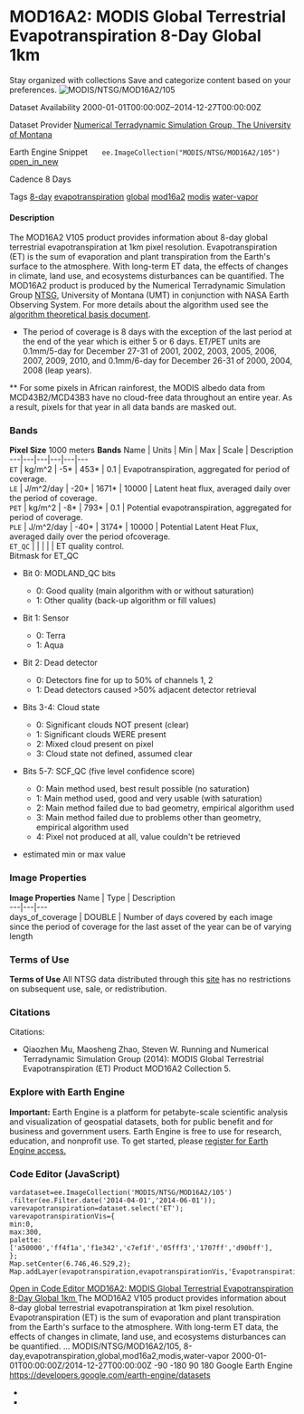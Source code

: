 
#  MOD16A2: MODIS Global Terrestrial Evapotranspiration 8-Day Global 1km 
Stay organized with collections  Save and categorize content based on your preferences. 
![MODIS/NTSG/MOD16A2/105](https://developers.google.com/earth-engine/datasets/images/MODIS/MODIS_NTSG_MOD16A2_105_sample.png) 

Dataset Availability
    2000-01-01T00:00:00Z–2014-12-27T00:00:00Z 

Dataset Provider
     [ Numerical Terradynamic Simulation Group, The University of Montana ](https://www.ntsg.umt.edu/project/modis/mod16.php) 

Earth Engine Snippet
     `    ee.ImageCollection("MODIS/NTSG/MOD16A2/105")   ` [ open_in_new ](https://code.earthengine.google.com/?scriptPath=Examples:Datasets/MODIS/MODIS_NTSG_MOD16A2_105) 

Cadence
    8 Days 

Tags
     [8-day](https://developers.google.com/earth-engine/datasets/tags/8-day) [evapotranspiration](https://developers.google.com/earth-engine/datasets/tags/evapotranspiration) [global](https://developers.google.com/earth-engine/datasets/tags/global) [mod16a2](https://developers.google.com/earth-engine/datasets/tags/mod16a2) [modis](https://developers.google.com/earth-engine/datasets/tags/modis) [water-vapor](https://developers.google.com/earth-engine/datasets/tags/water-vapor)
#### Description
The MOD16A2 V105 product provides information about 8-day global terrestrial evapotranspiration at 1km pixel resolution. Evapotranspiration (ET) is the sum of evaporation and plant transpiration from the Earth's surface to the atmosphere. With long-term ET data, the effects of changes in climate, land use, and ecosystems disturbances can be quantified.
The MOD16A2 product is produced by the Numerical Terradynamic Simulation Group [NTSG](https://www.ntsg.umt.edu/), University of Montana (UMT) in conjunction with NASA Earth Observing System. For more details about the algorithm used see the [algorithm theoretical basis document](https://scholarworks.umt.edu/cgi/viewcontent.cgi?article=1267&context=ntsg_pubs).
  * The period of coverage is 8 days with the exception of the last period at the end of the year which is either 5 or 6 days. ET/PET units are 0.1mm/5-day for December 27-31 of 2001, 2002, 2003, 2005, 2006, 2007, 2009, 2010, and 0.1mm/6-day for December 26-31 of 2000, 2004, 2008 (leap years).


** For some pixels in African rainforest, the MODIS albedo data from MCD43B2/MCD43B3 have no cloud-free data throughout an entire year. As a result, pixels for that year in all data bands are masked out.
### Bands
**Pixel Size** 1000 meters 
**Bands**
Name | Units | Min | Max | Scale | Description  
---|---|---|---|---|---  
`ET` | kg/m^2 |  -5*  |  453*  | 0.1 | Evapotranspiration, aggregated for period of coverage.  
`LE` | J/m^2/day |  -20*  |  1671*  | 10000 | Latent heat flux, averaged daily over the period of coverage.  
`PET` | kg/m^2 |  -8*  |  793*  | 0.1 | Potential evapotranspiration, aggregated for period of coverage.  
`PLE` | J/m^2/day |  -40*  |  3174*  | 10000 | Potential Latent Heat Flux, averaged daily over the period ofcoverage.  
`ET_QC` |  |  |  |  | ET quality control.  
Bitmask for ET_QC
  * Bit 0: MODLAND_QC bits 
    * 0: Good quality (main algorithm with or without saturation)
    * 1: Other quality (back-up algorithm or fill values)
  * Bit 1: Sensor 
    * 0: Terra
    * 1: Aqua
  * Bit 2: Dead detector 
    * 0: Detectors fine for up to 50% of channels 1, 2
    * 1: Dead detectors caused >50% adjacent detector retrieval
  * Bits 3-4: Cloud state 
    * 0: Significant clouds NOT present (clear)
    * 1: Significant clouds WERE present
    * 2: Mixed cloud present on pixel
    * 3: Cloud state not defined, assumed clear
  * Bits 5-7: SCF_QC (five level confidence score) 
    * 0: Main method used, best result possible (no saturation)
    * 1: Main method used, good and very usable (with saturation)
    * 2: Main method failed due to bad geometry, empirical algorithm used
    * 3: Main method failed due to problems other than geometry, empirical algorithm used
    * 4: Pixel not produced at all, value couldn't be retrieved

  
* estimated min or max value 
### Image Properties
**Image Properties**
Name | Type | Description  
---|---|---  
days_of_coverage | DOUBLE | Number of days covered by each image since the period of coverage for the last asset of the year can be of varying length  
### Terms of Use
**Terms of Use**
All NTSG data distributed through this [site](http://files.ntsg.umt.edu/) has no restrictions on subsequent use, sale, or redistribution.
### Citations
Citations:
  * Qiaozhen Mu, Maosheng Zhao, Steven W. Running and Numerical Terradynamic Simulation Group (2014): MODIS Global Terrestrial Evapotranspiration (ET) Product MOD16A2 Collection 5.


### Explore with Earth Engine
**Important:** Earth Engine is a platform for petabyte-scale scientific analysis and visualization of geospatial datasets, both for public benefit and for business and government users. Earth Engine is free to use for research, education, and nonprofit use. To get started, please [register for Earth Engine access.](https://console.cloud.google.com/earth-engine)
### Code Editor (JavaScript)
```
vardataset=ee.ImageCollection('MODIS/NTSG/MOD16A2/105')
.filter(ee.Filter.date('2014-04-01','2014-06-01'));
varevapotranspiration=dataset.select('ET');
varevapotranspirationVis={
min:0,
max:300,
palette:
['a50000','ff4f1a','f1e342','c7ef1f','05fff3','1707ff','d90bff'],
};
Map.setCenter(6.746,46.529,2);
Map.addLayer(evapotranspiration,evapotranspirationVis,'Evapotranspiration');
```
[ Open in Code Editor ](https://code.earthengine.google.com/?scriptPath=Examples:Datasets/MODIS/MODIS_NTSG_MOD16A2_105)
[ MOD16A2: MODIS Global Terrestrial Evapotranspiration 8-Day Global 1km ](https://developers.google.com/earth-engine/datasets/catalog/MODIS_NTSG_MOD16A2_105)
The MOD16A2 V105 product provides information about 8-day global terrestrial evapotranspiration at 1km pixel resolution. Evapotranspiration (ET) is the sum of evaporation and plant transpiration from the Earth's surface to the atmosphere. With long-term ET data, the effects of changes in climate, land use, and ecosystems disturbances can be quantified. …
MODIS/NTSG/MOD16A2/105, 8-day,evapotranspiration,global,mod16a2,modis,water-vapor 
2000-01-01T00:00:00Z/2014-12-27T00:00:00Z
-90 -180 90 180 
Google Earth Engine
https://developers.google.com/earth-engine/datasets
  * [ ](https://doi.org/https://www.ntsg.umt.edu/project/modis/mod16.php)
  * [ ](https://doi.org/https://developers.google.com/earth-engine/datasets/catalog/MODIS_NTSG_MOD16A2_105)


